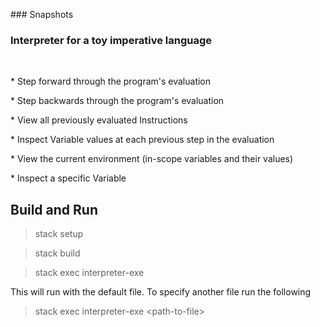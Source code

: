 ### Snapshots

### Interpreter for a toy imperative language

<br>

\* Step forward through the program's evaluation

\* Step backwards through the program's evaluation

\* View all previously evaluated Instructions

\* Inspect Variable values at each previous step in the evaluation

\* View the current environment (in-scope variables and their values)

\* Inspect a specific Variable

## Build and Run

> stack setup

> stack build

> stack exec interpreter-exe

This will run with the default file. To specify another file run the following

> stack exec interpreter-exe \<path-to-file\>
